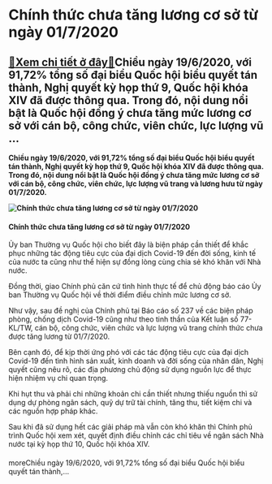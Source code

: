 Chính thức chưa tăng lương cơ sở từ ngày 01/7/2020
==================================================

[:gift:Xem chi tiết ở đây:gift:](https://hddtvn.com/chinh-thuc-chua-tang-luong-co-so-tu-ngay-01-7-2020/)Chiều ngày 19/6/2020, với 91,72% tổng số đại biểu Quốc hội biểu quyết tán thành, Nghị quyết kỳ họp thứ 9, Quốc hội khóa XIV đã được thông qua. Trong đó, nội dung nổi bật là Quốc hội đồng ý chưa tăng mức lương cơ sở với cán bộ, công chức, viên chức, lực lượng vũ …
-----------------------------------------------------------------------------------------------------------------------------------------------------------------------------------------------------------------------------------------------------------------------

**Chiều ngày 19/6/2020, với 91,72% tổng số đại biểu Quốc hội biểu quyết tán thành, Nghị quyết kỳ họp thứ 9, Quốc hội khóa XIV đã được thông qua. Trong đó, nội dung nổi bật là Quốc hội đồng ý chưa tăng mức lương cơ sở với cán bộ, công chức, viên chức, lực lượng vũ trang và lương hưu từ ngày 01/7/2020.**


**![Chính thức chưa tăng lương cơ sở từ ngày 01/7/2020](https://hddtvn.com/wp-content/uploads/2021/01/0exsb-15831102666171153096668-crop-15831102750101902967792-1.jpg)**


#### Chính thức chưa tăng lương cơ sở từ ngày 01/7/2020


Ủy ban Thường vụ Quốc hội cho biết đây là biện pháp cần thiết để khắc phục những tác động tiêu cực của đại dịch Covid-19 đến đời sống, kinh tế của nước ta cũng như thể hiện sự đồng lòng cùng chia sẻ khó khăn với Nhà nước.


Đồng thời, giao Chính phủ căn cứ tình hình thực tế để chủ động báo cáo Ủy ban Thường vụ Quốc hội về thời điểm điều chỉnh mức lương cơ sở.


Như vậy, sau đề nghị của Chính phủ tại Báo cáo số 237 về các biện pháp phòng, chống dịch Covid-19 cũng như theo tinh thần của Kết luận số 77-KL/TW, cán bộ, công chức, viên chức và lực lượng vũ trang chính thức chưa được tăng lương từ 01/7/2020.


Bên cạnh đó, để kịp thời ứng phó với các tác động tiêu cực của đại dịch Covid-19 đến tình hình sản xuất, kinh doanh và đời sống của nhân dân, Nghị quyết cũng nêu rõ, các địa phương chủ động sử dụng nguồn lực để thực hiện nhiệm vụ chi quan trọng.


Khi hụt thu và phải chi những khoản chi cần thiết nhưng thiếu nguồn thì sử dụng dự phòng ngân sách, quỹ dự trữ tài chính, tăng thu, tiết kiệm chi và các nguồn hợp pháp khác.


Sau khi đã sử dụng hết các giải pháp mà vẫn còn khó khăn thì Chính phủ trình Quốc hội xem xét, quyết định điều chỉnh các chỉ tiêu về ngân sách Nhà nước tại kỳ họp thứ 10, Quốc hội khóa XIV.


#### 


moreChiều ngày 19/6/2020, với 91,72% tổng số đại biểu Quốc hội biểu quyết tán thành,…


